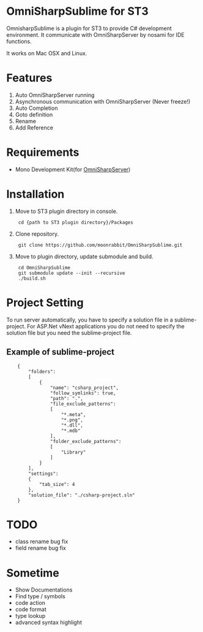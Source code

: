 # OmniSharpSublime for ST3
 OmnisharpSublime is a plugin for ST3 to provide C# development environment. It communicate with OmniSharpServer by nosami for IDE functions.

 It works on Mac OSX and Linux.

# Features
 1. Auto OmniSharpServer running
 2. Asynchronous communication with OmniSharpServer (Never freeze!)
 3. Auto Completion
 4. Goto definition
 5. Rename
 6. Add Reference

# Requirements
 * Mono Development Kit(for [OmniSharpServer](https://github.com/nosami/OmniSharpServer))

# Installation
1. Move to ST3 plugin directory in console.

        cd {path to ST3 plugin directory}/Packages

2. Clone repository.

        git clone https://github.com/moonrabbit/OmniSharpSublime.git

3. Move to plugin directory, update submodule and build.

        cd OmniSharpSublime
        git submodule update --init --recursive
        ./build.sh

# Project Setting
To run server automatically, you have to specify a solution file in a sublime-project. For ASP.Net vNext applications you do not need to specify the solution file but you need the sublime-project file.

## Example of sublime-project

        {
            "folders":
            [
                {
                    "name": "csharp_project",
                    "follow_symlinks": true,
                    "path": ".",
                    "file_exclude_patterns":
                    [
                        "*.meta",
                        "*.png",
                        "*.dll",
                        "*.mdb"
                    ],
                    "folder_exclude_patterns":
                    [
                        "Library"
                    ]
                }
            ],
            "settings":
            {
                "tab_size": 4
            },
            "solution_file": "./csharp-project.sln"
        }


# TODO
* class rename bug fix
* field rename bug fix

# Sometime
* Show Documentations
* Find type / symbols
* code action
* code format
* type lookup
* advanced syntax highlight
